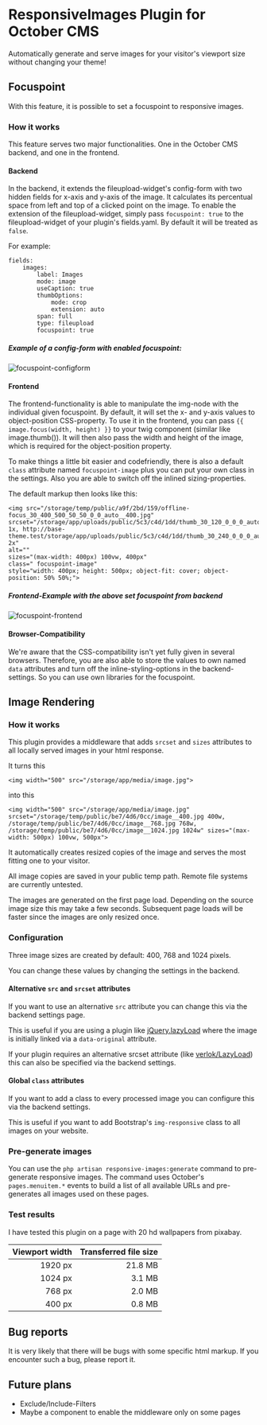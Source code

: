 # ResponsiveImages Plugin for October CMS

Automatically generate and serve images for your visitor's viewport size without changing your theme!

## Focuspoint
With this feature, it is possible to set a focuspoint to responsive images. 

### How it works
This feature serves two major functionalities. One in the October CMS backend, and one in the frontend.
 
#### Backend 
In the backend, it extends the 
fileupload-widget's config-form with two hidden fields for x-axis and y-axis of the image. It calculates its 
percentual space from left and top of a clicked point on the image.
To enable the extension of the fileupload-widget, simply pass `focuspoint: true` to the fileupload-widget of your 
plugin's fields.yaml. By default it will be treated as `false`.

For example: 
```
fields:
    images:
        label: Images
        mode: image
        useCaption: true
        thumbOptions:
            mode: crop
            extension: auto
        span: full
        type: fileupload
        focuspoint: true
```

##### Example of a config-form with enabled focuspoint:
![focuspoint-configform](https://user-images.githubusercontent.com/10140882/51920398-97a27480-23e5-11e9-91ee-612da085fdb3.JPG)

#### Frontend
The frontend-functionality is able to manipulate the img-node with the individual given 
focuspoint. By default, it will set the x- and y-axis values to object-position CSS-property. To use it in the 
frontend, you can pass `{{ image.focus(width, height) }}` to your twig component (similar like image.thumb()). It 
will then also pass the width and height of the image, which is required for the object-position property.

To make things a little bit easier and codefriendly, there is also a default `class` attribute named 
`focuspoint-image` plus you can put your own class in the settings. Also you are able to switch off the inlined 
sizing-properties.

The default markup then looks like this:
```
<img src="/storage/temp/public/a9f/2bd/159/offline-focus_30_400_500_50_50_0_0_auto__400.jpg" 
srcset="/storage/app/uploads/public/5c3/c4d/1dd/thumb_30_120_0_0_0_auto.jpg 1x, http://base-theme.test/storage/app/uploads/public/5c3/c4d/1dd/thumb_30_240_0_0_0_auto.jpg 2x" 
alt="" 
sizes="(max-width: 400px) 100vw, 400px" 
class=" focuspoint-image" 
style="width: 400px; height: 500px; object-fit: cover; object-position: 50% 50%;">
``` 

##### Frontend-Example with the above set focuspoint from backend
![focuspoint-frontend](https://user-images.githubusercontent.com/10140882/51920548-ed771c80-23e5-11e9-8e1b-4c68448dc26b.JPG)

#### Browser-Compatibility
We're aware that 
the CSS-compatibility isn't yet fully given in several browsers. Therefore, you are also able to store the values to 
own 
named 
`data` attributes and turn off the inline-styling-options in the backend-settings. So you can use own libraries for 
the 
focuspoint.

## Image Rendering
### How it works

This plugin provides a middleware that adds `srcset` and `sizes` attributes to all locally served images in your html
 response.

It turns this

```
<img width="500" src="/storage/app/media/image.jpg">
```

into this

```
<img width="500" src="/storage/app/media/image.jpg" srcset="/storage/temp/public/be7/4d6/0cc/image__400.jpg 400w, /storage/temp/public/be7/4d6/0cc/image__768.jpg 768w, /storage/temp/public/be7/4d6/0cc/image__1024.jpg 1024w" sizes="(max-width: 500px) 100vw, 500px">
```
 
It automatically creates resized copies of the image and serves the most fitting one to your visitor.

All image copies are saved in your public temp path. Remote file systems are currently untested.

The images are generated on the first page load. Depending on the source image size this may take a few seconds. 
Subsequent page loads will be faster since the images are only resized once.

### Configuration

Three image sizes are created by default: 400, 768 and 1024 pixels. 

You can change these values by changing the settings in the backend.

#### Alternative `src` and `srcset` attributes

If you want to use an alternative `src` attribute you can change this via the backend settings page.
 
This is useful if you are using a plugin like [jQuery.lazyLoad](http://www.appelsiini.net/projects/lazyload) where the image
 is initially linked via a `data-original` attribute.
 
 If your plugin requires an alternative srcset attribute (like [verlok/LazyLoad](https://github.com/verlok/lazyload)) this can also be specified via the backend settings. 


#### Global `class` attributes

If you want to add a class to every processed image you can configure this via the backend settings.

This is useful if you want to add Bootstrap's `img-responsive` class to all images on your website.

### Pre-generate images

You can use the `php artisan responsive-images:generate` command to pre-generate responsive images. The command uses 
October's `pages.menuitem.*` events to build a list of all available URLs and pre-generates all images used on these 
pages. 

### Test results

I have tested this plugin on a page with 20 hd wallpapers from pixabay.

| Viewport width | Transferred file size |
| -------------: | ---------------------:|
|        1920 px |               21.8 MB |
|        1024 px |                3.1 MB |
|         768 px |                2.0 MB |
|         400 px |                0.8 MB |

## Bug reports

It is very likely that there will be bugs with some specific html markup. If you encounter such a bug, please report it.

## Future plans

* Exclude/Include-Filters
* Maybe a component to enable the middleware only on some pages